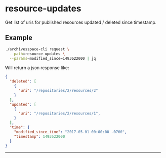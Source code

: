# resource-updates

Get list of uris for published resources updated / deleted since timestamp.

## Example

```bash
./archivesspace-cli request \
  --path=resource-updates \
  --params=modified_since=1493622000 | jq
```

Will return a json response like:

```json
{
  "deleted": [
    {
      "uri": "/repositories/2/resources/2"
    }
  ],
  "updated": [
    {
      "uri": "/repositories/2/resources/1",
    }
  ],
  "time": {
    "modified_since_time": "2017-05-01 00:00:00 -0700",
    "timestamp": 1493622000
  }
}
```

---